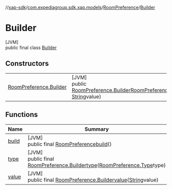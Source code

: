 //[xap-sdk](../../../../index.md)/[com.expediagroup.sdk.xap.models](../../index.md)/[RoomPreference](../index.md)/[Builder](index.md)

# Builder

[JVM]\
public final class [Builder](index.md)

## Constructors

| | |
|---|---|
| [RoomPreference.Builder](-room-preference.-builder.md) | [JVM]<br>public [RoomPreference.Builder](index.md)[RoomPreference.Builder](-room-preference.-builder.md)([RoomPreference.Type](../-type/index.md)type, [String](https://docs.oracle.com/javase/8/docs/api/java/lang/String.html)value) |

## Functions

| Name | Summary |
|---|---|
| [build](build.md) | [JVM]<br>public final [RoomPreference](../index.md)[build](build.md)() |
| [type](type.md) | [JVM]<br>public final [RoomPreference.Builder](index.md)[type](type.md)([RoomPreference.Type](../-type/index.md)type) |
| [value](value.md) | [JVM]<br>public final [RoomPreference.Builder](index.md)[value](value.md)([String](https://docs.oracle.com/javase/8/docs/api/java/lang/String.html)value) |
